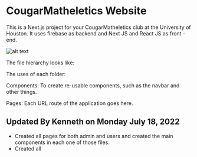 # CougarMatheletics Website
This is a Next.js project for your CougarMatheletics club at the University of Houston.
It uses firebase as backend and Next JS and React JS as front - end.

![alt text](https://github.com/kennethpdang/CougarMatheletics/blob/[branch]/image.jpg?raw=true)

The file hierarchy looks like:

The uses of each folder:

Components: To create re-usable components, such as the navbar and other things.

Pages: Each URL route of the application goes here.

## Updated By Kenneth on Monday July 18, 2022
- Created all pages for both admin and users and created the main components in each one of those files.
- Created all 
